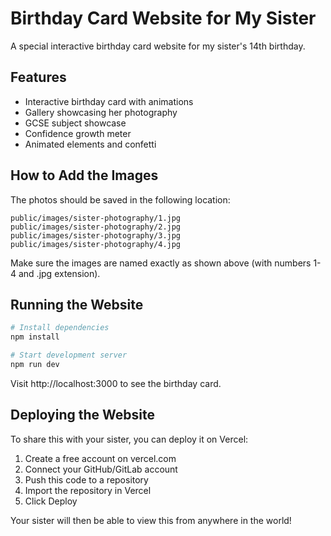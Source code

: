 # Birthday Card Website for My Sister

A special interactive birthday card website for my sister's 14th birthday.

## Features

- Interactive birthday card with animations
- Gallery showcasing her photography
- GCSE subject showcase 
- Confidence growth meter
- Animated elements and confetti

## How to Add the Images

The photos should be saved in the following location:

```
public/images/sister-photography/1.jpg
public/images/sister-photography/2.jpg
public/images/sister-photography/3.jpg
public/images/sister-photography/4.jpg
```

Make sure the images are named exactly as shown above (with numbers 1-4 and .jpg extension).

## Running the Website

```bash
# Install dependencies
npm install

# Start development server
npm run dev
```

Visit http://localhost:3000 to see the birthday card.

## Deploying the Website

To share this with your sister, you can deploy it on Vercel:

1. Create a free account on vercel.com
2. Connect your GitHub/GitLab account
3. Push this code to a repository
4. Import the repository in Vercel
5. Click Deploy

Your sister will then be able to view this from anywhere in the world!
